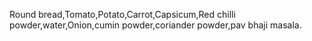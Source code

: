 Round bread,Tomato,Potato,Carrot,Capsicum,Red chilli powder,water,Onion,cumin powder,coriander powder,pav bhaji masala.